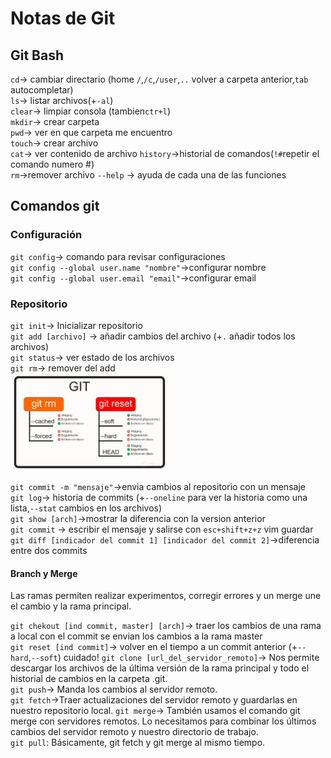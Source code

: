 # Notas de Git

## Git Bash

`cd`-> cambiar directario (home `/`,`/c`,`/user`,`..` volver a carpeta anterior,`tab` autocompletar)  
`ls`-> listar archivos(+`-al`)  
`clear`-> limpiar consola (tambien`ctr+l`)  
`mkdir`-> crear carpeta  
`pwd`-> ver en que carpeta me encuentro  
`touch`-> crear archivo  
`cat`-> ver contenido de archivo
`history`->historial de comandos(`!#`repetir el comando numero #)  
`rm`->remover archivo
`--help` -> ayuda de cada una de las funciones

## Comandos git

### Configuración

`git config`-> comando para revisar configuraciones  
`git config --global user.name "nombre"`->configurar nombre  
`git config --global user.email "email"`->configurar email

### Repositorio

`git init`-> Inicializar repositorio  
`git add [archivo]` -> añadir cambios del archivo (+`.` añadir todos los archivos)  
`git status`-> ver estado de los archivos  
`git rm`-> remover del add  
<img src="img\git_rm_rs.webp" alt="git rm rs" width="50%">  

`git commit -m "mensaje"`->envia cambios al repositorio con un mensaje  
`git log`-> historia de commits (+`--oneline` para ver la historia como una lista,`--stat` cambios en los archivos)  
`git show [arch]`->mostrar la diferencia con la version anterior  
`git commit` -> escribir el mensaje y salirse con `esc+shift+z+z` vim  guardar  
`git diff [indicador del commit 1] [indicador del commit 2]`->diferencia entre dos commits  

#### Branch y Merge

Las ramas permiten realizar experimentos, corregir errores y un merge une el cambio y la rama principal.

`git chekout [ind commit, master] [arch]`-> traer los cambios de una rama a local con el commit se envian los cambios a la rama master  
`git reset [ind commit]`-> volver en el tiempo a un commit anterior (+`--hard`,`--soft`) cuidado!
`git clone [url_del_servidor_remoto]`-> Nos permite descargar los archivos de la última versión de la rama principal y todo el historial de cambios en la carpeta .git.  
`git push`-> Manda los cambios al servidor remoto.  
`git fetch`->Traer actualizaciones del servidor remoto y guardarlas en nuestro repositorio local.
`git merge`-> También usamos el comando git merge con servidores remotos. Lo necesitamos para combinar los últimos cambios del servidor remoto y nuestro directorio de trabajo.  
`git pull`: Básicamente, git fetch y git merge al mismo tiempo.  
